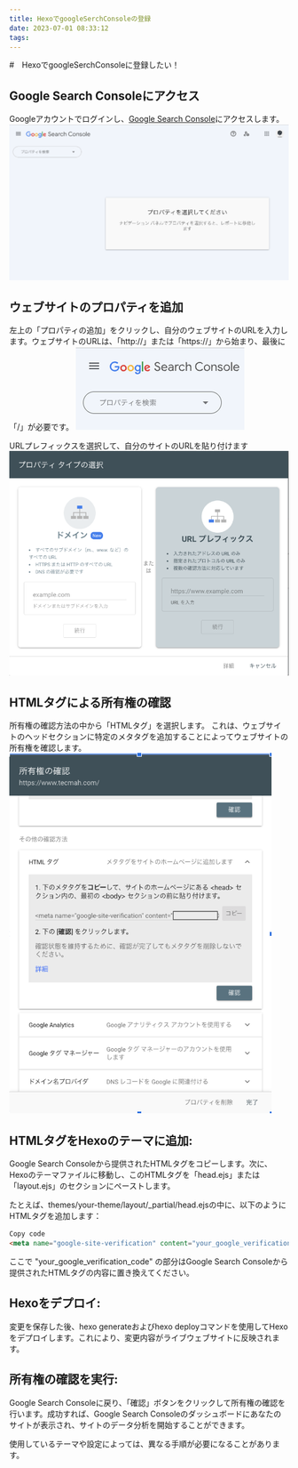 ```yaml
---
title: HexoでgoogleSerchConsoleの登録
date: 2023-07-01 08:33:12
tags:
---
```


#　HexoでgoogleSerchConsoleに登録したい！



## Google Search Consoleにアクセス

Googleアカウントでログインし、[Google Search Console](https://search.google.com/search-console/performance/search-analytics)にアクセスします。
![Alt text](image.png)

## ウェブサイトのプロパティを追加
左上の「プロパティの追加」をクリックし、自分のウェブサイトのURLを入力します。ウェブサイトのURLは、「http://」または「https://」から始まり、最後に「/」が必要です。
![Alt text](image-1.png)


URLプレフィックスを選択して、自分のサイトのURLを貼り付けます
![Alt text](image-2.png)

## HTMLタグによる所有権の確認 
所有権の確認方法の中から「HTMLタグ」を選択します。
これは、ウェブサイトのヘッドセクションに特定のメタタグを追加することによってウェブサイトの所有権を確認します。
![Alt text](image-3.png)

## HTMLタグをHexoのテーマに追加:
Google Search Consoleから提供されたHTMLタグをコピーします。次に、Hexoのテーマファイルに移動し、このHTMLタグを「head.ejs」または「layout.ejs」の<head>セクションにペーストします。

たとえば、themes/your-theme/layout/_partial/head.ejsの中に、以下のようにHTMLタグを追加します：

```html
Copy code
<meta name="google-site-verification" content="your_google_verification_code" />
```

ここで "your_google_verification_code" の部分はGoogle Search Consoleから提供されたHTMLタグの内容に置き換えてください。

## Hexoをデプロイ:
変更を保存した後、hexo generateおよびhexo deployコマンドを使用してHexoをデプロイします。これにより、変更内容がライブウェブサイトに反映されます。

## 所有権の確認を実行:
Google Search Consoleに戻り、「確認」ボタンをクリックして所有権の確認を行います。成功すれば、Google Search Consoleのダッシュボードにあなたのサイトが表示され、サイトのデータ分析を開始することができます。

使用しているテーマや設定によっては、異なる手順が必要になることがあります。



    